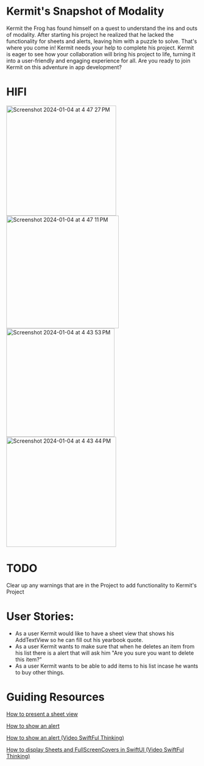# Kermit's Snapshot of Modality

Kermit the Frog has found himself on a quest to understand the ins and outs of modality.
After starting his project he realized that he lacked the functionality for sheets and alerts, leaving him with a puzzle to solve. 
That's where you come in! Kermit needs your help to complete his project. Kermit is eager to see how your collaboration will bring his project to life, turning it into a user-friendly and engaging experience for all. 
Are you ready to join Kermit on this adventure in app development?

# HIFI 
<img width="288" alt="Screenshot 2024-01-04 at 4 47 27 PM" src="https://github.com/MariaReyna24/Modality/assets/122468098/5efe4b6b-b152-4089-9ffe-553f73e31618">
<img width="295" alt="Screenshot 2024-01-04 at 4 47 11 PM" src="https://github.com/MariaReyna24/Modality/assets/122468098/714077e1-9d9b-41b5-a450-d47b84f6bc8a">
<img width="284" alt="Screenshot 2024-01-04 at 4 43 53 PM" src="https://github.com/MariaReyna24/Modality/assets/122468098/a784aa34-a393-42f1-9b86-53471a2cade3">
<img width="288" alt="Screenshot 2024-01-04 at 4 43 44 PM" src="https://github.com/MariaReyna24/Modality/assets/122468098/ffd3aa01-8589-4604-ae8c-4f74cf314aa4">

# TODO
Clear up any warnings that are in the Project to add functionality to Kermit's Project

# User Stories: 

- As a user Kermit would like to have a sheet view that shows his AddTextView so he can fill out his yearbook quote.
- As a user Kermit wants to make sure that when he deletes an item from his list there is a alert that will ask him "Are you sure you want to delete this item?"
- As a user Kermit wants to be able to add items to his list incase he wants to buy other things.

# Guiding Resources
[How to present a sheet view](https://www.hackingwithswift.com/quick-start/swiftui/how-to-present-a-new-view-using-sheets)

[How to show an alert](https://www.hackingwithswift.com/quick-start/swiftui/how-to-show-an-alert#:~:text=Updated%20in%20iOS%2015&text=To%20show%20an%20alert%2C%20create,empty%20action%20for%20simple%20dismissal)

[How to show an alert (Video SwiftFul Thinking)](https://www.youtube.com/watch?v=dEmySJwCreo)

[How to display Sheets and FullScreenCovers in SwiftUI (Video SwiftFul Thinking)](https://www.youtube.com/watch?v=ddr3E0l4gIQ)
